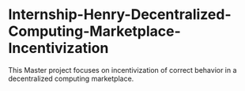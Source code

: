# Internship-Henry-Decentralized-Computing-Marketplace-Incentivization
This Master project focuses on incentivization of correct behavior in a decentralized computing marketplace.
